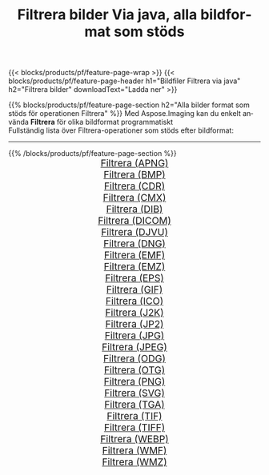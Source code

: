 ﻿---
title: Filtrera bilder Via java, alla bildformat som stöds 
weight: 3920
url: /sv/java/filter 
lang: sv
langdirlevel: 2
locales: zh-hans,ja,it,ru,de,es,fr,nl,id,lt,pl,pt,vi,tr,ko,zh-hant,ar,hi,th,sv,cs,uk,he
description: Med Aspose.Imaging kan du enkelt Filtrera bilder via java
---

{{< blocks/products/pf/feature-page-wrap >}}
{{< blocks/products/pf/feature-page-header h1="Bildfiler Filtrera via java" h2="Filtrera bilder" downloadText="Ladda ner" >}}


{{% blocks/products/pf/feature-page-section  h2="Alla bilder format som stöds för operationen Filtrera" %}}
Med Aspose.Imaging kan du enkelt använda **Filtrera** för olika bildformat programmatiskt
<br/>
Fullständig lista över Filtrera-operationer som stöds efter bildformat:
<hr/>
{{% /blocks/products/pf/feature-page-section %}}
<div class="container-fluid productfamilypage bg-gray">
    <div class="convertypes bg-gray agp-content section">
        <div class="container">
		<div class="row other-converters" style="gap: 10px;font-size: 19px;text-align:center;">
		    <div class='col-md-2 other-converter remove-lp remove-rp'><a href="/imaging/sv/java/filter/apng" style="padding:15px;">Filtrera (APNG)</a></div><div class='col-md-2 other-converter remove-lp remove-rp'><a href="/imaging/sv/java/filter/bmp" style="padding:15px;">Filtrera (BMP)</a></div><div class='col-md-2 other-converter remove-lp remove-rp'><a href="/imaging/sv/java/filter/cdr" style="padding:15px;">Filtrera (CDR)</a></div><div class='col-md-2 other-converter remove-lp remove-rp'><a href="/imaging/sv/java/filter/cmx" style="padding:15px;">Filtrera (CMX)</a></div><div class='col-md-2 other-converter remove-lp remove-rp'><a href="/imaging/sv/java/filter/dib" style="padding:15px;">Filtrera (DIB)</a></div><div class='col-md-2 other-converter remove-lp remove-rp'><a href="/imaging/sv/java/filter/dicom" style="padding:15px;">Filtrera (DICOM)</a></div><div class='col-md-2 other-converter remove-lp remove-rp'><a href="/imaging/sv/java/filter/djvu" style="padding:15px;">Filtrera (DJVU)</a></div><div class='col-md-2 other-converter remove-lp remove-rp'><a href="/imaging/sv/java/filter/dng" style="padding:15px;">Filtrera (DNG)</a></div><div class='col-md-2 other-converter remove-lp remove-rp'><a href="/imaging/sv/java/filter/emf" style="padding:15px;">Filtrera (EMF)</a></div><div class='col-md-2 other-converter remove-lp remove-rp'><a href="/imaging/sv/java/filter/emz" style="padding:15px;">Filtrera (EMZ)</a></div><div class='col-md-2 other-converter remove-lp remove-rp'><a href="/imaging/sv/java/filter/eps" style="padding:15px;">Filtrera (EPS)</a></div><div class='col-md-2 other-converter remove-lp remove-rp'><a href="/imaging/sv/java/filter/gif" style="padding:15px;">Filtrera (GIF)</a></div><div class='col-md-2 other-converter remove-lp remove-rp'><a href="/imaging/sv/java/filter/ico" style="padding:15px;">Filtrera (ICO)</a></div><div class='col-md-2 other-converter remove-lp remove-rp'><a href="/imaging/sv/java/filter/j2k" style="padding:15px;">Filtrera (J2K)</a></div><div class='col-md-2 other-converter remove-lp remove-rp'><a href="/imaging/sv/java/filter/jp2" style="padding:15px;">Filtrera (JP2)</a></div><div class='col-md-2 other-converter remove-lp remove-rp'><a href="/imaging/sv/java/filter/jpg" style="padding:15px;">Filtrera (JPG)</a></div><div class='col-md-2 other-converter remove-lp remove-rp'><a href="/imaging/sv/java/filter/jpeg" style="padding:15px;">Filtrera (JPEG)</a></div><div class='col-md-2 other-converter remove-lp remove-rp'><a href="/imaging/sv/java/filter/odg" style="padding:15px;">Filtrera (ODG)</a></div><div class='col-md-2 other-converter remove-lp remove-rp'><a href="/imaging/sv/java/filter/otg" style="padding:15px;">Filtrera (OTG)</a></div><div class='col-md-2 other-converter remove-lp remove-rp'><a href="/imaging/sv/java/filter/png" style="padding:15px;">Filtrera (PNG)</a></div><div class='col-md-2 other-converter remove-lp remove-rp'><a href="/imaging/sv/java/filter/svg" style="padding:15px;">Filtrera (SVG)</a></div><div class='col-md-2 other-converter remove-lp remove-rp'><a href="/imaging/sv/java/filter/tga" style="padding:15px;">Filtrera (TGA)</a></div><div class='col-md-2 other-converter remove-lp remove-rp'><a href="/imaging/sv/java/filter/tif" style="padding:15px;">Filtrera (TIF)</a></div><div class='col-md-2 other-converter remove-lp remove-rp'><a href="/imaging/sv/java/filter/tiff" style="padding:15px;">Filtrera (TIFF)</a></div><div class='col-md-2 other-converter remove-lp remove-rp'><a href="/imaging/sv/java/filter/webp" style="padding:15px;">Filtrera (WEBP)</a></div><div class='col-md-2 other-converter remove-lp remove-rp'><a href="/imaging/sv/java/filter/wmf" style="padding:15px;">Filtrera (WMF)</a></div><div class='col-md-2 other-converter remove-lp remove-rp'><a href="/imaging/sv/java/filter/wmz" style="padding:15px;">Filtrera (WMZ)</a></div>
                </div>
        </div>
    </div>
</div>
<br/>
